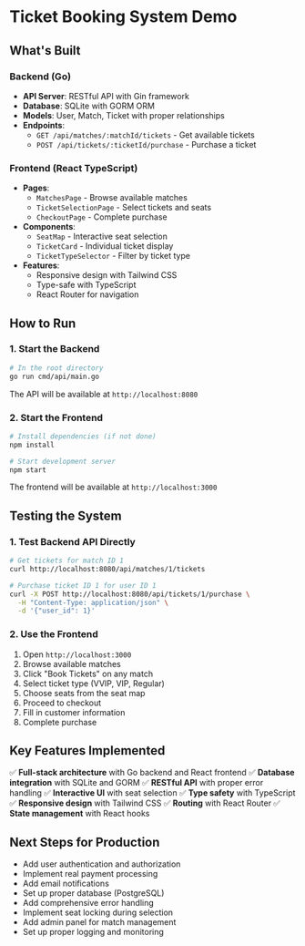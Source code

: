 # Ticket Booking System Demo

## What's Built

### Backend (Go)
- **API Server**: RESTful API with Gin framework
- **Database**: SQLite with GORM ORM
- **Models**: User, Match, Ticket with proper relationships
- **Endpoints**:
  - `GET /api/matches/:matchId/tickets` - Get available tickets
  - `POST /api/tickets/:ticketId/purchase` - Purchase a ticket

### Frontend (React TypeScript)
- **Pages**:
  - `MatchesPage` - Browse available matches
  - `TicketSelectionPage` - Select tickets and seats
  - `CheckoutPage` - Complete purchase
- **Components**:
  - `SeatMap` - Interactive seat selection
  - `TicketCard` - Individual ticket display
  - `TicketTypeSelector` - Filter by ticket type
- **Features**:
  - Responsive design with Tailwind CSS
  - Type-safe with TypeScript
  - React Router for navigation

## How to Run

### 1. Start the Backend
```bash
# In the root directory
go run cmd/api/main.go
```
The API will be available at `http://localhost:8080`

### 2. Start the Frontend
```bash
# Install dependencies (if not done)
npm install

# Start development server
npm start
```
The frontend will be available at `http://localhost:3000`

## Testing the System

### 1. Test Backend API Directly
```bash
# Get tickets for match ID 1
curl http://localhost:8080/api/matches/1/tickets

# Purchase ticket ID 1 for user ID 1
curl -X POST http://localhost:8080/api/tickets/1/purchase \
  -H "Content-Type: application/json" \
  -d '{"user_id": 1}'
```

### 2. Use the Frontend
1. Open `http://localhost:3000`
2. Browse available matches
3. Click "Book Tickets" on any match
4. Select ticket type (VVIP, VIP, Regular)
5. Choose seats from the seat map
6. Proceed to checkout
7. Fill in customer information
8. Complete purchase

## Key Features Implemented

✅ **Full-stack architecture** with Go backend and React frontend
✅ **Database integration** with SQLite and GORM
✅ **RESTful API** with proper error handling
✅ **Interactive UI** with seat selection
✅ **Type safety** with TypeScript
✅ **Responsive design** with Tailwind CSS
✅ **Routing** with React Router
✅ **State management** with React hooks

## Next Steps for Production

- Add user authentication and authorization
- Implement real payment processing
- Add email notifications
- Set up proper database (PostgreSQL)
- Add comprehensive error handling
- Implement seat locking during selection
- Add admin panel for match management
- Set up proper logging and monitoring